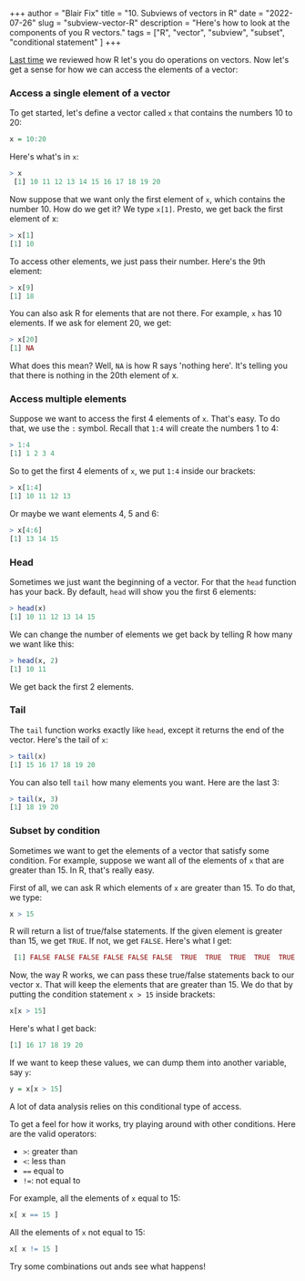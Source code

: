 +++
author = "Blair Fix"
title =  "10. Subviews of vectors in R"
date = "2022-07-26"
slug = "subview-vector-R"
description = "Here's how to look at the components of you R vectors."
tags = ["R", "vector", "subview", "subset", "conditional statement"  ]
+++


[Last time](https://sciencedesk.economicsfromthetopdown.com/2022/07/vectors-in-r/) we reviewed how R let's you do operations on vectors. Now let's get a sense for how we can access the elements of a vector:


### Access a single element of a vector

To get started, let's define a vector called `x` that contains the numbers 10 to 20:

```R
x = 10:20
```

Here's what's in `x`:

```R
> x
 [1] 10 11 12 13 14 15 16 17 18 19 20
```

Now suppose that we want only the first element of `x`, which contains the number 10. How do we get it? We type `x[1]`. Presto, we get back the first element of x:

```R
> x[1]
[1] 10
```

To access other elements, we just pass their number. Here's the 9th element:

```R
> x[9]
[1] 18 
```

You can also ask R for elements that are not there. For example, `x` has 10 elements. If we ask for element 20, we get:

```R
> x[20]
[1] NA
```

What does this mean? Well, `NA` is how R says 'nothing here'. It's telling you that there is nothing in the 20th element of x.

### Access multiple elements

Suppose we want to access the first 4 elements of `x`. That's easy. To do that, we use the `:` symbol. Recall that `1:4` will create the numbers 1 to 4:

```R
> 1:4
[1] 1 2 3 4
```

So to get the first 4 elements of `x`, we put `1:4` inside our brackets:

```R
> x[1:4]
[1] 10 11 12 13
```

Or maybe we want elements 4, 5 and 6:


```R
> x[4:6]
[1] 13 14 15
```

### Head 

Sometimes we just want the beginning of a vector. For that the `head` function has your back.  By default, `head` will show you the first 6 elements:

```R
> head(x)
[1] 10 11 12 13 14 15
```

We can change the number of elements we get back by telling R how many we want like this:

```R
> head(x, 2)
[1] 10 11
```

We get back the first 2 elements. 

### Tail

The `tail` function works exactly like `head`, except it returns the end of the vector. Here's the tail of `x`:

```R
> tail(x)
[1] 15 16 17 18 19 20
```

You can also tell `tail` how many elements you want. Here are the last 3:

```R
> tail(x, 3)
[1] 18 19 20
```


### Subset by condition

Sometimes we want to get the elements of a vector that satisfy some condition. For example, suppose we want all of the elements of `x` that are greater than 15. In R, that's really easy. 

First of all, we can ask R which elements of `x` are greater than 15. To do that, we type:

```R
x > 15
```

R will return a list of true/false statements. If the given element is greater than 15, we get `TRUE`. If not, we get `FALSE`. Here's what I get:

```R
 [1] FALSE FALSE FALSE FALSE FALSE FALSE  TRUE  TRUE  TRUE  TRUE  TRUE
```

Now, the way R works, we can pass these true/false statements back to our vector x. That will keep the elements that are greater than 15. We do that by putting the condition statement `x > 15` inside brackets:

```R
x[x > 15]
```

Here's what I get back:

```R
[1] 16 17 18 19 20
```

If we want to keep these values, we can dump them into another variable, say `y`:

```R
y = x[x > 15]
```

A lot of data analysis relies on this conditional type of access. 

To get a feel for how it works, try playing around with other conditions. Here are the valid operators:

* `>`: greater than
* `<`: less than
* `==` equal to
* `!=`: not equal to


For example, all the elements of `x` equal to 15:

```R
x[ x == 15 ]
```

All the elements of `x` not equal to 15:

```R
x[ x != 15 ]
```

Try some combinations out ands see what happens!




